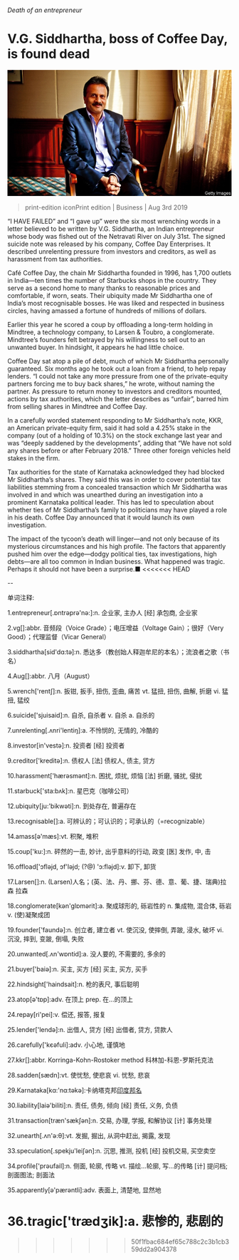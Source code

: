 ###### Death of an entrepreneur

# V.G. Siddhartha, boss of Coffee Day, is found dead 

![image](images/20190803_WBP001.jpg) 

> print-edition iconPrint edition | Business | Aug 3rd 2019 

“I HAVE FAILED” and “I gave up” were the six most wrenching words in a letter believed to be written by V.G. Siddhartha, an Indian entrepreneur whose body was fished out of the Netravati River on July 31st. The signed suicide note was released by his company, Coffee Day Enterprises. It described unrelenting pressure from investors and creditors, as well as harassment from tax authorities. 

Café Coffee Day, the chain Mr Siddhartha founded in 1996, has 1,700 outlets in India—ten times the number of Starbucks shops in the country. They serve as a second home to many thanks to reasonable prices and comfortable, if worn, seats. Their ubiquity made Mr Siddhartha one of India’s most recognisable bosses. He was liked and respected in business circles, having amassed a fortune of hundreds of millions of dollars. 

Earlier this year he scored a coup by offloading a long-term holding in Mindtree, a technology company, to Larsen & Toubro, a conglomerate. Mindtree’s founders felt betrayed by his willingness to sell out to an unwanted buyer. In hindsight, it appears he had little choice. 

Coffee Day sat atop a pile of debt, much of which Mr Siddhartha personally guaranteed. Six months ago he took out a loan from a friend, to help repay lenders. “I could not take any more pressure from one of the private-equity partners forcing me to buy back shares,” he wrote, without naming the partner. As pressure to return money to investors and creditors mounted, actions by tax authorities, which the letter describes as “unfair”, barred him from selling shares in Mindtree and Coffee Day. 

In a carefully worded statement responding to Mr Siddhartha’s note, KKR, an American private-equity firm, said it had sold a 4.25% stake in the company (out of a holding of 10.3%) on the stock exchange last year and was “deeply saddened by the developments”, adding that “We have not sold any shares before or after February 2018.” Three other foreign vehicles held stakes in the firm. 

Tax authorities for the state of Karnataka acknowledged they had blocked Mr Siddhartha’s shares. They said this was in order to cover potential tax liabilities stemming from a concealed transaction which Mr Siddhartha was involved in and which was unearthed during an investigation into a prominent Karnataka political leader. This has led to speculation about whether ties of Mr Siddhartha’s family to politicians may have played a role in his death. Coffee Day announced that it would launch its own investigation. 

The impact of the tycoon’s death will linger—and not only because of its mysterious circumstances and his high profile. The factors that apparently pushed him over the edge—dodgy political ties, tax investigations, high debts—are all too common in Indian business. What happened was tragic. Perhaps it should not have been a surprise.■ 
<<<<<<< HEAD

-- 

 单词注释:

1.entrepreneur[.ɒntrәprә'nә:]:n. 企业家, 主办人 [经] 承包商, 企业家 

2.vg[]:abbr. 音频段（Voice Grade）；电压增益（Voltage Gain）；很好（Very Good）；代理监督（Vicar General） 

3.siddhartha[sid'dɑ:tə]:n. 悉达多（教创始人释迦牟尼的本名）；流浪者之歌（书名） 

4.Aug[]:abbr. 八月（August） 

5.wrench['rentʃ]:n. 扳钳, 扳手, 扭伤, 歪曲, 痛苦 vt. 猛扭, 扭伤, 曲解, 折磨 vi. 猛扭, 猛绞 

6.suicide['sjuisaid]:n. 自杀, 自杀者 v. 自杀 a. 自杀的 

7.unrelenting[.ʌnri'lentiŋ]:a. 不怜悯的, 无情的, 冷酷的 

8.investor[in'vestә]:n. 投资者 [经] 投资者 

9.creditor['kreditә]:n. 债权人 [法] 债权人, 债主, 贷方 

10.harassment['hærәsmәnt]:n. 困扰, 烦扰, 烦恼 [法] 折磨, 骚扰, 侵扰 

11.starbuck['sta:bʌk]:n. 星巴克（咖啡公司） 

12.ubiquity[ju:'bikwәti]:n. 到处存在, 普遍存在 

13.recognisable[]:a. 可辨认的；可认识的；可承认的（=recognizable） 

14.amass[ә'mæs]:vt. 积聚, 堆积 

15.coup['ku:]:n. 砰然的一击, 妙计, 出乎意料的行动, 政变 [医] 发作, 中, 击 

16.offload['ɔflәjd, ɔf'lәjd; (?@) 'ɔ:flәjd]:v. 卸下, 卸货 

17.Larsen[]:n. (Larsen)人名；(英、法、丹、挪、芬、德、意、葡、捷、瑞典)拉森 拉森 

18.conglomerate[kәn'glɒmәrit]:a. 聚成球形的, 砾岩性的 n. 集成物, 混合体, 砾岩 v. (使)凝聚成团 

19.founder['faundә]:n. 创立者, 建立者 vt. 使沉没, 使摔倒, 弄跛, 浸水, 破坏 vi. 沉没, 摔到, 变跛, 倒塌, 失败 

20.unwanted[.ʌn'wɒntid]:a. 没人要的, 不需要的, 多余的 

21.buyer['baiә]:n. 买主, 买方 [经] 买主, 买方, 买手 

22.hindsight['haindsait]:n. 枪的表尺, 事后聪明 

23.atop[ә'tɒp]:adv. 在顶上 prep. 在...的顶上 

24.repay[ri'pei]:v. 偿还, 报答, 报复 

25.lender['lendә]:n. 出借人, 贷方 [经] 出借者, 贷方, 贷款人 

26.carefully['kєәfuli]:adv. 小心地, 谨慎地 

27.kkr[]:abbr. Korringa-Kohn-Rostoker method 科林加-科恩-罗斯托克法 

28.sadden[sædn]:vt. 使忧愁, 使悲哀 vi. 忧愁, 悲哀 

29.Karnataka[kɑ:'nɑ:tәkә]:卡纳塔克邦[印度邦名](旧称迈索尔邦) 

30.liability[laiә'biliti]:n. 责任, 债务, 倾向 [经] 责任, 义务, 负债 

31.transaction[træn'sækʃәn]:n. 交易, 办理, 学报, 和解协议 [计] 事务处理 

32.unearth[.ʌn'ә:θ]:vt. 发掘, 掘出, 从洞中赶出, 揭露, 发现 

33.speculation[.spekju'leiʃәn]:n. 沉思, 推测, 投机 [经] 投机交易, 买空卖空 

34.profile['prәufail]:n. 侧面, 轮廓, 传略 vt. 描绘...轮廓, 写...的传略 [计] 提问档; 剖面图法; 剖面法 

35.apparently[ә'pærәntli]:adv. 表面上, 清楚地, 显然地 

36.tragic['trædʒik]:a. 悲惨的, 悲剧的 
=======
>>>>>>> 50f1fbac684ef65c788c2c3b1cb359dd2a904378

